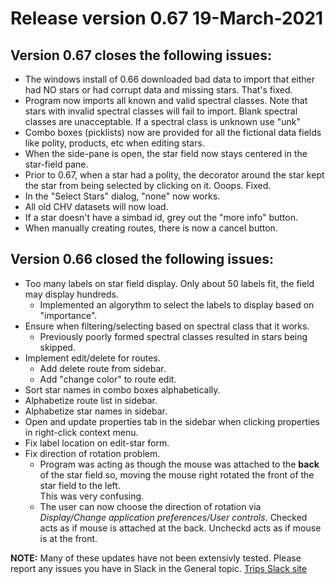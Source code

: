 # Release version 0.67  19-March-2021

## Version 0.67 closes the following issues:

- The windows install of 0.66 downloaded bad data to import that either had NO stars or had corrupt data and missing stars. That's fixed. 
- Program now imports all known and valid spectral classes. Note that stars with invalid spectral classes will fail to import. Blank spectral classes are unacceptable. If a spectral class is unknown use "unk" 
- Combo boxes (picklists) now are provided for all the fictional data fields like polity, products, etc when editing stars. 
- When the side-pane is open, the star field now stays centered in the star-field pane.
- Prior to 0.67, when a star had a polity, the decorator around the star kept the star from being selected by clicking on it.  Ooops.  Fixed. 
- In the "Select Stars" dialog, "none" now works. 
- All old CHV datasets will now load.  
- If a star doesn't have a simbad id, grey out the "more info" button.
- When manually creating routes, there is now a cancel button. 

## Version 0.66 closed the following issues:

- Too many labels on star field display. Only about 50 labels fit, the field may display hundreds.
  - Implemented an algorythm to select the labels to display based on "importance".
- Ensure when filtering/selecting based on spectral class that it works.
  - Previously poorly formed spectral classes resulted in stars being skipped.
- Implement edit/delete for routes.
  - Add delete route from sidebar.
  - Add "change color" to route edit.
- Sort star names in combo boxes alphabetically.
- Alphabetize route list in sidebar.
- Alphabetize star names in sidebar.
- Open and update properties tab in the sidebar when clicking properties in right-click context menu.
- Fix label location on edit-star form.
- Fix direction of rotation problem.
  - Program was acting as though the mouse was attached to the **back** of the star field so, moving the mouse right rotated the front of the star field to the left.  
    This was very confusing.
  - The user can now choose the direction of rotation via *Display/Change application preferences/User controls*. Checked acts as if mouse is attached at the back. Uncheckd acts as if mouse is at the front.

**NOTE:** Many of these updates have not been extensivly tested. Please report any issues you have in Slack in the General topic. [Trips Slack site](tripsheadquarters.slack.com)
